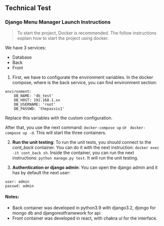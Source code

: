 ## Technical Test

### Django Menu Manager Launch Instructions

> To start the project, Docker is recommended. The follow instructions explain how to start the project using docker.

We have 3 services:
- Database
- Back
- Front

1. First, we have to configurate the environment variables. In the docker compose, where is the back service, you can find environment section:
```
environment:
    DB_NAME: 'db_test'
    DB_HOST: 192.168.1.xx
    DB_USERNAME: 'root'
    DB_PASSWD: 'thepassis1'
```

Replace this variables with the custom configuration.

After that, you use the next command:
``` docker-compose up ``` or ``` docker-compose up -d```. This will start the three containers.

2. **Run the unit testing**:
To run the unit tests, you should connect to the *cont_back* container. You can do it with the next instruction: ```docker exec -it cont_back sh```. Inside the container, you can run the next instructions:
```python manage.py test```.
It will run the unit testing.

3. **Authentication or django admin**: You can open the django admin and it has by default the next user:
```
user: admin
passwd: admin
```

#### Notes:
- Back container was developed in python3.9 with django3.2, djongo for mongo db and djangorestframework for api
- Front container was developed in react, with chakra ui for the interface.